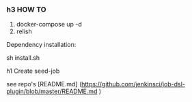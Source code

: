 ### h3 HOW TO



 1. docker-compose up -d 
 2. relish

Dependency installation:

sh install.sh



h1 Create seed-job

see repo's  [README.md] (https://github.com/jenkinsci/job-dsl-plugin/blob/master/README.md )
